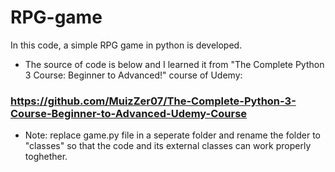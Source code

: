 # RPG-game
In this code, a simple RPG game in python is developed. 
- The source of code is below and I learned it from "The Complete Python 3 Course: Beginner to Advanced!" course of Udemy:
### https://github.com/MuizZer07/The-Complete-Python-3-Course-Beginner-to-Advanced-Udemy-Course

- Note: replace game.py file in a seperate folder and rename the folder to "classes" so that the code and its external classes can work properly toghether.
